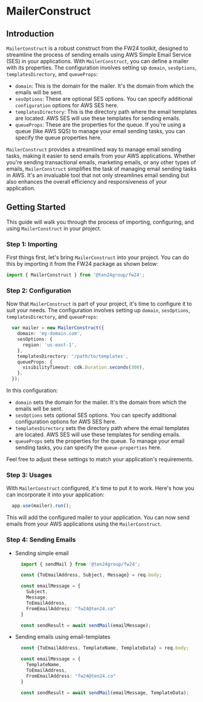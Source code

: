 # MailerConstruct

## Introduction

`MailerConstruct` is a robust construct from the FW24 toolkit, designed to streamline the process of sending emails using AWS Simple Email Service (SES) in your applications. With `MailerConstruct`, you can define a mailer with its properties. The configuration involves setting up `domain`, `sesOptions`, `templatesDirectory`, and `queueProps`:

- `domain`: This is the domain for the mailer. It's the domain from which the emails will be sent.
- `sesOptions`: These are optional SES options. You can specify additional `configuration` options for AWS SES here.
- `templatesDirectory`: This is the directory path where the email templates are located. AWS SES will use these templates for sending emails.
- `queueProps`: These are the properties for the queue. If you're using a queue (like AWS SQS) to manage your email sending tasks, you can specify the queue properties here.

`MailerConstruct` provides a streamlined way to manage email sending tasks, making it easier to send emails from your AWS applications. Whether you're sending transactional emails, marketing emails, or any other types of emails, `MailerConstruct` simplifies the task of managing email sending tasks in AWS. It's an invaluable tool that not only streamlines email sending but also enhances the overall efficiency and responsiveness of your application.

## Getting Started

This guide will walk you through the process of importing, configuring, and using `MailerConstruct` in your project.

### Step 1: Importing

First things first, let's bring `MailerConstruct` into your project. You can do this by importing it from the FW24 package as shown below:

```ts
import { MailerConstruct } from '@ten24group/fw24';
```

### Step 2: Configuration

Now that `MailerConstruct` is part of your project, it's time to configure it to suit your needs. The configuration involves setting up `domain`, `sesOptions`, `templatesDirectory`, and `queueProps`:

```ts
  var mailer = new MailerConstruct({
    domain: 'my-domain.com',
    sesOptions: {
      region: 'us-east-1',
    },
    templatesDirectory: '/path/to/templates',
    queueProps: {
      visibilityTimeout: cdk.Duration.seconds(300),
    },
  });
```

In this configuration:

- `domain` sets the domain for the mailer. It's the domain from which the emails will be sent.
- `sesOptions` sets optional SES options. You can specify additional configuration options for AWS SES here.
- `templatesDirectory` sets the directory path where the email templates are located. AWS SES will use these templates for sending emails.
- `queueProps` sets the properties for the queue. To manage your email sending tasks, you can specify the `queue-properties` here.

Feel free to adjust these settings to match your application's requirements.

### Step 3: Usages

With `MailerConstruct` configured, it's time to put it to work. Here's how you can incorporate it into your application:

```ts
  app.use(mailer).run();
```

This will add the configured mailer to your application. You can now send emails from your AWS applications using the `MailerConstruct`.

### Step 4: Sending Emails

- Sending simple email

  ```ts
    import { sendMail } from '@ten24group/fw24';

    const {ToEmailAddress, Subject, Message} = req.body;

    const emailMessage = {
      Subject,
      Message,
      ToEmailAddress,
      FromEmailAddress: "fw24@ten24.co"
    }

    const sendResult = await sendMail(emailMessage);

  ```

- Sending emails using email-templates

  ```ts
    const {ToEmailAddress, TemplateName, TemplateData} = req.body;

    const emailMessage = {
      TemplateName,
      ToEmailAddress,
      FromEmailAddress: "fw24@ten24.co"
    }

    const sendResult = await sendMail(emailMessage, TemplateData);
  ```
